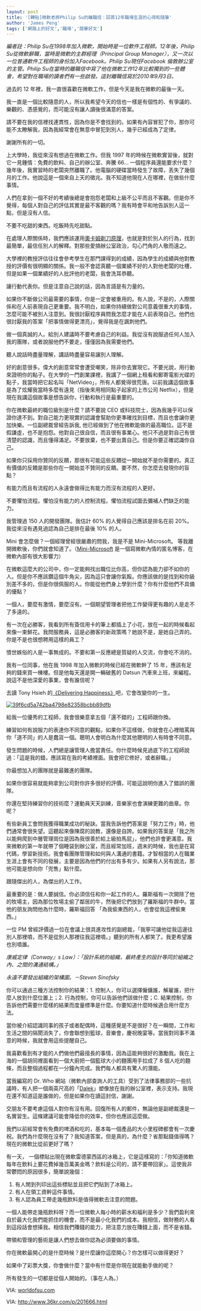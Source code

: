 ```yaml
---
layout: post
title: '[轉貼]微軟老將Philip Su的離職信：回首12年職場生涯的心得和隨筆'
author: 'James Peng'
tags: ['網路上的好文','職場','閱畢好文']
---
```


*編者註：Philip
Su在1998年加入微軟，開始時是一位軟件工程師。12年後，Philip
Su從微軟辭職，當時是微軟的主群經理（Principal Group
Manager），又一次以一位普通軟件工程師的身份加入Facebook。Philip
Su現任Facebook 倫敦辦公室的主管。Philip
Su在當時的離職信中寫了他在微軟工作12年比較獨到的一些體會，希望對在職場的讀者們有一些啟發。這封離職信寫於2010年9月3日。*

過去的 12 年裡，我一直很喜歡在微軟工作，但是今天是我在微軟的最後一天。

我一直是一個比較隨意的人，所以我希望今天的信也一樣是有個性的、有爭議的、樂觀的、憑感覺的，而可能沒有讓人讀後很滿意的答案。

請不要在我的信裡找連貫性，因為你是不會找到的。如果有內容冒犯了你，那你可能不太瞭解我，因為我經常會在無意中冒犯到別人，幾乎已經成為了定律。

謝謝所有的一切。

上大學時，我從來沒有想過在微軟工作。但我 1997
年的時候在微軟實習後，就對它一見鍾情：免費的飲料、自己的辦公室、奔騰
66...
一個程序員還能要求什麼？幾年後，我實習時的老闆突然離職了。他電腦的硬碟當時發生了故障，丟失了幾個月的工作。他說這是一個來自上天的徵兆。我不知道他現在人在哪裡，在做些什麼事情。

人們在拿到一個不好的考績後總是會抱怨老闆和上級不公平而且不客觀。但是你不覺得，每個人對自己的評估其實是最不客觀的嗎？我有時會平和地告訴別人這一點，但是沒有人信。

不要不吃甜的東西。吃飯時先吃甜點。

在處理人際關係時，我們應該運用[奧卡姆剃刀原理](http://zh.wikipedia.org/wiki/%E5%A5%A5%E5%8D%A1%E5%A7%86%E5%89%83%E5%88%80)，也就是對於別人的行為，找到最簡單，最信任別人的解釋。對那些愛搞辦公室政治，勾心鬥角的人敬而遠之。

大學裡的教授評估往往會參考學生在那門課得到的成績，因為學生的成績與他對教授的評價有很明顯的關係。我一般不會認真聽一個業績不好的人對他老闆的吐槽，但是如果一個業績好的人批評他的老闆，我會洗耳恭聽。

讓行動代表你。但是注意自己說的話，因為言語是有力量的。

如果你不斷做公司最需要的事情，你是一定會被重用的。有人說，不是的，人際關係和在人前表現自己更重要。我不明白，如果你持續做對公司意義很重大的事情，怎麼可能不被別人注意到。我很討厭程序員問我怎麼才能在人前表現自己。他們也很討厭我的答案「把事情做得更漂亮」，覺得我是在諷刺他們。

做一個真誠的人。給別人建議時不要考慮自己的利益。我從沒有說服過任何人加入我的團隊，或者說服他們不要走，僅僅因為我需要他們。

聽人說話時盡量理解，講話時盡量容易讓別人理解。

好的創意很多。偉大的創意常常會遭受嘲笑，除非你去實現它。不要光說，用行動來證明你的點子。在大學的一門創業課裡，我講了一個網上租看和郵寄電影光碟的點子，我當時把它起名叫「NetVideo」，所有人都覺得很荒唐。以前我講這個故事是為了炫耀我當時多麼有遠見（指後來用相同點子起家的上市公司
Netflix），但是現在我講這個故事是想告訴你，行動和執行是最重要的。

你在微軟最終的職位級別是什麼？請不要說 CEO
或科技院士，因為我幾乎可以保證你達不到。對自己能力更現實的認識會幫助你更準確找到目標，而且也會讓你更加快樂。一位副總裁曾經告訴我,
他已經做到了他在微軟能做的最高職位。這不是假謙虛，也不是抱怨。他對自己很自信，而且很有事業心。他只不過是對自己有很清楚的認識，而且懂得滿足。不要放棄，也不要出賣自己。但是你要正確認識你自己。

如果你只採用你贊同的反饋，那很有可能這些反饋從一開始就不是你需要的。真正有價值的反饋是那些你在一開始並不贊同的反饋。要不然，你怎麼去發現你的盲點？

有能力而且有流程的人永遠會做得比有能力而沒有流程的人更好。

不要懼怕流程。懼怕沒有能力的人控制流程。懼怕流程試圖去彌補人們缺乏的能力。

我管理過 150 人的開發團隊。我估計 60% 的人覺得自己應該是排名在前
20%。我從來沒有遇見過認為自己是排在最後 10% 的人。

Mini 會怎麼做？一個經理曾經很嚴肅的問我，我是不是 Mini-Microsoft。
等我離開微軟後，你們就會知道了。（[Mini-Microsoft](http://minimsft.blogspot.tw/)
是一個寫微軟內情的匿名博客，在微軟內部有很大影響力）

在微軟這麼大的公司中，你一定能夠找出職位比你高，但你認為能力卻不如你的人。但是你不應該鑽這個牛角尖，因為這只會讓你氣餒。你應該做的是找到和你級別差不多的，但是你很佩服的人。你能從他們身上學到什麼？你有什麼他們不具備的優點？

一個人，要麼有激情，要麼沒有。一個期望管理者把他工作變得更有趣的人是走不了多遠的。

有一次在必勝客，我看到所有簽信用卡的筆上都插上了小花，放在一起的時候看起來像一束鮮花。我問服務員，這是必勝客的新政策嗎？她說不是，是她自己弄的。你是不是也很想聘用這樣的員工？

憤世嫉俗的人是一事無成的。不要和第一反應總是質疑的人交流，你會吃不消的。

我有一位同事，他在我 1998 年加入微軟的時候已經在微軟幹了 15
年，應該有足夠的錢來買一棟樓。但是他每天還是開一輛破舊的 Datsun
汽車來上班，來編程。說這不是他深愛的事業，會有誰信呢？

去讀 Tony Hsieh 的[《Delivering
Happiness》](http://book.douban.com/subject/5352417/)吧，它會改變你的一生。

[![39f6cd5a742ba4798e82358bcbb89dfb](http://lh4.ggpht.com/-yi474mvajRA/UTlSd90DCiI/AAAAAAAAUU0/D-gJwSvtRfM/39f6cd5a742ba4798e82358bcbb89dfb_thumb%25255B1%25255D.jpg?imgmax=800 "39f6cd5a742ba4798e82358bcbb89dfb")](http://lh4.ggpht.com/-_wo3I42h8ok/UTlSdmKgdjI/AAAAAAAAUUs/0TToVNG9OJM/s1600-h/39f6cd5a742ba4798e82358bcbb89dfb%25255B3%25255D.jpg)

給我一位優秀的工程師，我會很樂意拿五個「還不錯的」工程師跟你換。

練習如何有說服力的表達你不同意的觀點，如果你不這樣做，你就會在心裡暗罵與你「道不同」的人是蠢貨一個。聰明人會明白為什麼其他聰明的人有時會不同意。

發生問題的時候，人們總是讓管理人擔當責任。你什麼時候見過底下的工程師說過：「這是我的錯，應該寫在我的考績裡面。我會把它修好，或者辭職。」

你最想加入的團隊就是最難進的團隊。

如果你很容易就能夠拿到公司對你許多很好的評價，可能這說明你進入了錯誤的團隊。

你還在堅持練習你的技術麼？運動員天天訓練，音樂家也會演練更難的曲章。你呢？

有些新員工會問我獲得職業成功的秘訣。當我告訴他們答案是「努力工作」時，他們通常會很失望。這聽起來像陳腐的說教，還像是自誇。如果我的答案是「我之所以能夠爬到中層管理崗位是因為我很善於給上級拍馬屁」，他們也許會更滿意。我來微軟的第一年就帶了個睡袋到辦公室，而且經常加班，週末的時候，我也是在寫代碼，學習新技術。我會看團隊管理和如何與人溝通的書籍。才智相當的人在職業生涯上會有不同的發展，主要是因為他們的付出有多有少。如果有人另有說法，那他可能是想向你「兜售」點什麼。

跟隨傑出的人，為傑出的人工作。

最重要的是：做人要誠信。你必須信任和你一起工作的人。羅斯福有一次開除了他的牧場主，因為那位牧場主偷了鄰居的牛，然後把它們放到了羅斯福的牛群中。當他的朋友詢問他為什麼時，羅斯福回答
「為我偷東西的人，也會從我這裡偷東西。」

一位 PM
曾經評價過一位在會議上很具進攻性的副總裁，「我寧可讓他從我這邊往別人那裡噴，而不是從別人那裡往我這裡噴。」聽到的所有人都笑了。我更希望誰也別噴誰。

*康威定律（Conway』s
Law）：「設計系統的組織，最終產生的設計等同於組織之內、之間的溝通結構。」*

*永遠不要發出組織的架構圖。－Steven Sinofsky*

你可以通過三種方法控制你的結果：1.
控制人，你可以選擇僱傭誰，解雇誰，把什麼人放到什麼位置上；2.
行為控制，你可以告訴他們該做什麼；C.
結果控制，你告訴他們需要什麼樣的結果而度量標準是什麼。你要知道什麼時候適合用什麼方法。

當你被介紹認識同事的孩子或者配偶時，這種感覺是不是很好？在一瞬間，工作和生活之間的隔閡消失了，你會聯想到籃球，音樂會，慶祝晚宴等。當我對同事不滿意的時候，我就會用這些提醒自己。

我喜歡看到有才能的人們做他們最擅長的事情，因為這能夠很好的激勵我。我在上海的一個胡同裡面看到一個大廚把一個籃球大小的麵團用手拉成了
8 個人吃的麵條，而且整個過程都在一分鐘內完成。我們每人都具有驚人的潛能。

當我編寫的 Dr. Who
網站（微軟內部查詢人的工具）受到了法律事務部的一些抗議時，有人把一個兩英尺高的「[Dalek](http://baike.baidu.com/view/3575059.htm)」塑像放在我的辦公室裡，表示支持。我現在還不知道這是誰做的，但是如果你在讀這封信，謝謝。

交朋友不要考慮這個人對你有沒有用。回復所有人的郵件，無論他是副總裁還是一名實習生。這條建議可能會降低你的效率，但你也應該這麼做。

我們以前經常會有免費的啤酒和吃的，基本每一個產品的大小里程碑都會有一次慶祝。我們為什麼現在沒有了？我知道答案，但是真的，為什麼？省那點錢值得嗎？現在的微軟比從前更好了嗎？

有一天，
一個標貼出現在微軟雷德蒙西區的冰箱上，它是這樣寫的：「你知道微軟每年在飲料上要花費掉幾百萬美金嗎？飲料是公司的，請不要帶回家」。這使我非常鬱悶的原因很多，簡單說幾個：

1.  有人閒到列印出這些標貼並且把它們貼到了冰箱上。
2.  有人在領工資幹這件事情。
3.  有人認為員工帶走幾瓶飲料是值得微軟去注意的問題。

一個人能帶走幾瓶飲料呀？而一位微軟人每小時的薪水和福利是多少？我們盈利來自於最大化我們能抓住的機會，而不是最小化我們的成本。我相信，做財務的人看到這段話會想揍我。相信我們賺錢的能力，把注意力放在賺錢上面，而不是省錢。

帶領和管理的藝術是讓人們想去做你認為必須要做的事情。

你在微軟最開心的是什麼時候？是什麼讓你這麼開心？你怎樣可以做得更好？

如果中了彩票大獎，你會做什麼？當中有什麼是你現在就能動手做的呢？

所有發生的一切都是從個人開始的。（事在人為。）

VIA:
[worldofsu.com](http://worldofsu.com/philipsu/goodbye-microsoft-hello-facebook/)

VIA: <http://www.36kr.com/p/201666.html>

